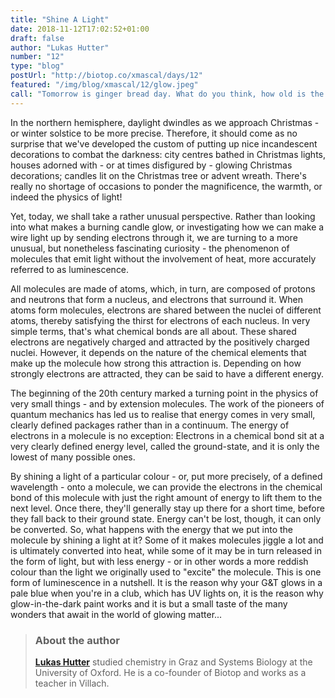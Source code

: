 ```yaml
---
title: "Shine A Light"
date: 2018-11-12T17:02:52+01:00
draft: false
author: "Lukas Hutter"
number: "12"
type: "blog"
postUrl: "http://biotop.co/xmascal/days/12"
featured: "/img/blog/xmascal/12/glow.jpeg"
call: "Tomorrow is ginger bread day. What do you think, how old is the oldest ginger bread house?"
---
```

In the northern hemisphere, daylight dwindles as we approach Christmas - or winter solstice to be more precise. Therefore, it should come as no surprise that we've developed the custom of putting up nice incandescent decorations to combat the darkness: city centres bathed in Christmas lights, houses adorned with - or at times disfigured by - glowing Christmas decorations; candles lit on the Christmas tree or advent wreath. There's really no shortage of occasions to ponder the magnificence, the warmth, or indeed the physics of light!

Yet, today, we shall take a rather unusual perspective. Rather than looking into what makes a burning candle glow, or investigating how we can make a wire light up by sending electrons through it, we are turning to a more unusual, but nonetheless fascinating curiosity - the phenomenon of molecules that emit light without the involvement of heat, more accurately referred to as luminescence.

All molecules are made of atoms, which, in turn, are composed of protons and neutrons that form a nucleus, and electrons that surround it. When atoms form molecules, electrons are shared between the nuclei of different atoms, thereby satisfying the thirst for electrons of each nucleus. In very simple terms, that's what chemical bonds are all about. These shared electrons are negatively charged and attracted by the positively charged nuclei. However, it depends on the nature of the chemical elements that make up the molecule how strong this attraction is. Depending on how strongly electrons are attracted, they can be said to have a different energy.

The beginning of the 20th century marked a turning point in the physics of very small things - and by extension molecules. The work of the pioneers of quantum mechanics has led us to realise that energy comes in very small, clearly defined packages rather than in a continuum. The energy of electrons in a molecule is no exception: Electrons in a chemical bond sit at a very clearly defined energy level, called the ground-state, and it is only the lowest of many possible ones.

By shining a light of a particular colour - or, put more precisely, of a defined wavelength - onto a molecule, we can provide the electrons in the chemical bond of this molecule with just the right amount of energy to lift them to the next level. Once there, they'll generally stay up there for a short time, before they fall back to their ground state. Energy can't be lost, though, it can only be converted. So, what happens with the energy that we put into the molecule by shining a light at it? Some of it makes molecules jiggle a lot and is ultimately converted into heat, while some of it may be in turn released in the form of light, but with less energy - or in other words a more reddish colour than the light we originally used to "excite" the molecule. This is one form of luminescence in a nutshell. It is the reason why your G&T glows in a pale blue when you're in a club, which has UV lights on, it is the reason why glow-in-the-dark paint works and it is but a small taste of the many wonders that await in the world of glowing matter...

> ### About the author
> **[Lukas Hutter](http://biotop.co/en/person/lukas-hutter/)** studied chemistry in Graz and Systems Biology at the University of Oxford. He is a co-founder of Biotop and works as a teacher in Villach.
<!--more-->
